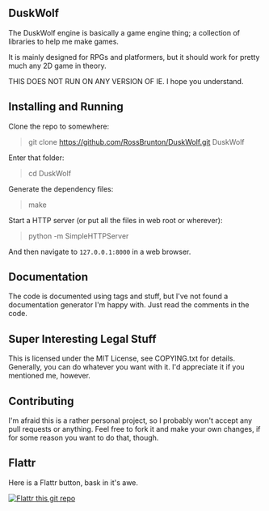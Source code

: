 ## DuskWolf ##
The DuskWolf engine is basically a game engine thing; a collection of libraries to help me make games.

It is mainly designed for RPGs and platformers, but it should work for pretty much any 2D game in theory.

THIS DOES NOT RUN ON ANY VERSION OF IE. I hope you understand.

## Installing and Running ##
Clone the repo to somewhere:
> git clone https://github.com/RossBrunton/DuskWolf.git DuskWolf

Enter that folder:
> cd DuskWolf

Generate the dependency files:
> make

Start a HTTP server (or put all the files in web root or wherever):
> python -m SimpleHTTPServer

And then navigate to `127.0.0.1:8000` in a web browser.

## Documentation ##
The code is documented using tags and stuff, but I've not found a documentation generator I'm happy with. Just read the
 comments in the code.

## Super Interesting Legal Stuff ##
This is licensed under the MIT License, see COPYING.txt for details.
Generally, you can do whatever you want with it. I'd appreciate it if you mentioned me, however.

## Contributing ##
I'm afraid this is a rather personal project, so I probably won't accept any pull requests or anything.
Feel free to fork it and make your own changes, if for some reason you want to do that, though.

## Flattr ##
Here is a Flattr button, bask in it's awe.

[![Flattr this git repo](http://api.flattr.com/button/flattr-badge-large.png)](https://flattr.com/submit/auto?user_id=SavageWolf&url=https://github.com/RossBrunton/DuskWolf&title=DuskWolf&language=en_GB&tags=github&category=software)
